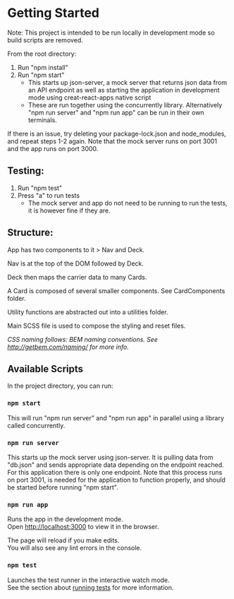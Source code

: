 # Getting Started

Note: This project is intended to be run locally in development mode so build scripts are removed.

From the root directory:

1. Run "npm install"
2. Run "npm start"
   - This starts up json-server, a mock server that returns json data from an API endpoint as well as starting the application in development mode using creat-react-apps native script
   - These are run together using the concurrently library. Alternatively "npm run server" and "npm run app" can be run in their own terminals.

If there is an issue, try deleting your package-lock.json and node_modules, and repeat steps 1-2 again.
Note that the mock server runs on port 3001 and the app runs on port 3000.

## Testing:

1. Run "npm test"
2. Press "a" to run tests
   - The mock server and app do not need to be running to run the tests, it is however fine if they are.

## Structure:

App has two components to it > Nav and Deck.

Nav is at the top of the DOM followed by Deck.

Deck then maps the carrier data to many Cards.

A Card is composed of several smaller components. See CardComponents folder.

Utility functions are abstracted out into a utilities folder.

Main SCSS file is used to compose the styling and reset files.

_CSS naming follows: BEM naming conventions. See http://getbem.com/naming/ for more info._

## Available Scripts

In the project directory, you can run:

### `npm start`

This will run "npm run server" and "npm run app" in parallel using a library called concurrently.

### `npm run server`

This starts up the mock server using json-server. It is pulling data from "db.json" and sends appropriate data depending on the endpoint reached.
For this application there is only one endpoint. Note that this process runs on port 3001, is needed for the application to function properly, and should be started before running "npm start".

### `npm run app`

Runs the app in the development mode.\
Open [http://localhost:3000](http://localhost:3000) to view it in the browser.

The page will reload if you make edits.\
You will also see any lint errors in the console.

### `npm test`

Launches the test runner in the interactive watch mode.\
See the section about [running tests](https://facebook.github.io/create-react-app/docs/running-tests) for more information.
